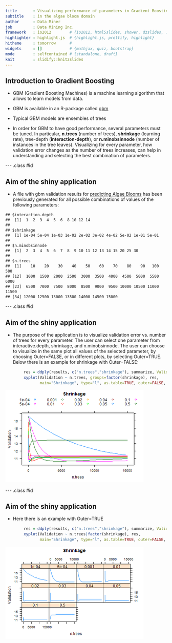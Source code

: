 ```yaml
---
title       : Visualizing performance of parameters in Gradient Boosting
subtitle    : in the algae bloom domain
author      : Data Miner
job         : Data Mining Inc.
framework   : io2012        # {io2012, html5slides, shower, dzslides, ...}
highlighter : highlight.js  # {highlight.js, prettify, highlight}
hitheme     : tomorrow      # 
widgets     : []            # {mathjax, quiz, bootstrap}
mode        : selfcontained # {standalone, draft}
knit        : slidify::knit2slides
---
```



## Introduction to Gradient Boosting


- GBM (Gradient Boosting Machines) is a machine learning algorithm that allows to learn models from data.

- GBM is available in an R-package called [gbm](http://cran.r-project.org/web/packages/gbm/index.html)

- Typical GBM models are ensembles of trees

- In order for GBM to have good performance, several parameters must be tuned. In particular, **n.trees** (number of trees), **shrinkage** (learning rate), tree-depth (**interaction-depth**), or **n.minobsinnode** (number of instances in the tree leaves). Visualizing for every parameter, how validation error changes as the number of trees increases, can help in understanding and selecting the best combination of parameters.

--- .class #id 

## Aim of the shiny application

- A file with gbm validation results for [predicting Algae Blooms](http://www.dcc.fc.up.pt/~ltorgo/DataMiningWithR/datasets2.html) has been previously generated for all possible combinations of values of the following parameters:


```
## $interaction.depth
##  [1]  1  2  3  4  5  6  8 10 12 14
## 
## $shrinkage
##  [1] 1e-04 5e-04 1e-03 1e-02 2e-02 3e-02 4e-02 5e-02 1e-01 5e-01
## 
## $n.minobsinnode
##  [1]  2  3  4  5  6  7  8  9 10 11 12 13 14 15 20 25 30
## 
## $n.trees
##  [1]    10    20    30    40    50    60    70    80    90   100   500
## [12]  1000  1500  2000  2500  3000  3500  4000  4500  5000  5500  6000
## [23]  6500  7000  7500  8000  8500  9000  9500 10000 10500 11000 11500
## [34] 12000 12500 13000 13500 14000 14500 15000
```


--- .class #id 

## Aim of the shiny application

- The purpose of the application is to visualize validation error vs. number of trees for every parameter. The user can select one parameter from interactive.depth, shrinkage, and n.minobsinnode. The user can choose to visualize in the same plot all values of the selected parameter, by choosing Outer=FALSE, or in different plots, by selecting Outer=TRUE. Below there is an example for shrinkage with Outer=FALSE:




```r
        res = ddply(results, c("n.trees","shrinkage"), summarize, Validation=min(Validation))
        xyplot(Validation ~ n.trees, groups=factor(shrinkage), res, 
               main="Shrinkage", type="l", as.table=TRUE, outer=FALSE, auto.key=list(columns=5))
```

![plot of chunk unnamed-chunk-3](assets/fig/unnamed-chunk-3.png) 

--- .class #id 

## Aim of the shiny application

- Here there is an example with Outer=TRUE


```r
        res = ddply(results, c("n.trees","shrinkage"), summarize, Validation=min(Validation))
        xyplot(Validation ~ n.trees|factor(shrinkage), res, 
               main="Shrinkage", type="l", as.table=TRUE, outer=FALSE, auto.key=TRUE)
```

![plot of chunk unnamed-chunk-4](assets/fig/unnamed-chunk-4.png) 
 

